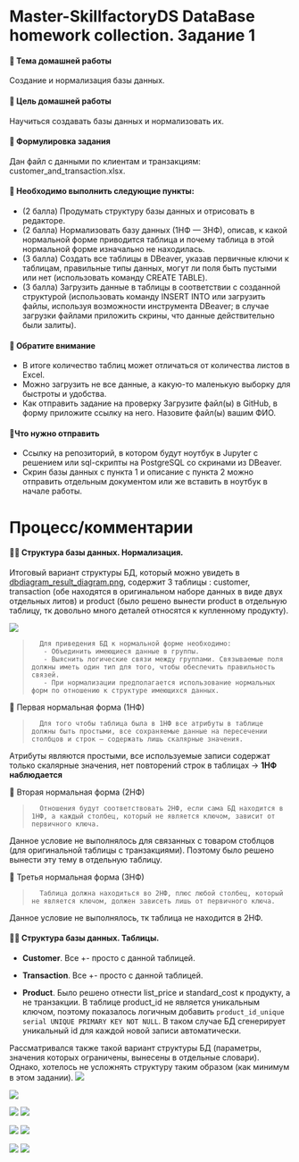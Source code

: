 # Master-SkillfactoryDS DataBase homework collection. Задание 1

#### 🌟 Тема домашней работы
Создание и нормализация базы данных.
#### 🌟 Цель домашней работы
Научиться создавать базы данных и нормализовать их.
#### 🌟 Формулировка задания
Дан файл с данными по клиентам и транзакциям: customer_and_transaction.xlsx.
#### 🌟 Необходимо выполнить следующие пункты:
- (2 балла) Продумать структуру базы данных и отрисовать в редакторе.
- (2 балла) Нормализовать базу данных (1НФ — 3НФ), описав, к какой нормальной форме приводится таблица и почему таблица в этой нормальной форме изначально не находилась.
- (3 балла) Создать все таблицы в DBeaver, указав первичные ключи к таблицам, правильные типы данных, могут ли поля быть пустыми или нет (использовать команду CREATE TABLE).
- (3 балла) Загрузить данные в таблицы в соответствии с созданной структурой (использовать команду INSERT INTO или загрузить файлы, используя возможности инструмента DBeaver; в случае загрузки файлами приложить скрины, что данные действительно были залиты).
#### 🌟 Обратите внимание	
- В итоге количество таблиц может отличаться от количества листов в Excel.
- Можно загрузить не все данные, а какую-то маленькую выборку для быстроты и удобства.
- Как отправить задание на проверку	Загрузите файл(ы) в GitHub, в форму приложите ссылку на него. Назовите файл(ы) вашим ФИО.
#### 🌟Что нужно отправить	
- Ссылку на репозиторий, в котором будут ноутбук в Jupyter с решением или sql-скрипты на PostgreSQL со скринами из DBeaver.
- Скрин базы данных с пункта 1 и описание с пункта 2 можно отправить отдельным документом или же вставить в ноутбук в начале работы.

# Процесс/комментарии

#### 👩‍💻 Структура базы данных. Нормализация.

Итоговый вариант структуры БД, который можно увидеть в [dbdiagram_result_diagram.png](https://github.com/381706-1Mityagina/Master-SkillfactoryDS/blob/master/DataBase/HW1/Diagrams/dbdiagram_result_diagram.png), содержит 3 таблицы : customer, transaction (обе находятся в оригинальном наборе данных в виде двух отдельных литов) и product (было решено вынести product в отдельную таблицу, тк довольно много деталей относятся к купленному продукту).

![](https://github.com/381706-1Mityagina/Master-SkillfactoryDS/blob/master/DataBase/HW1/Diagrams/dbdiagram_result_diagram.png)

>       Для приведения БД к нормальной форме необходимо:
>        - Объединить имеющиеся данные в группы.
>        - Выяснить логические связи между группами. Связываемые поля должны иметь один тип для того, чтобы обеспечить правильность связей.
>        - При нормализации предполагается использование нормальных форм по отношению к структуре имеющихся данных.

🚩 Первая нормальная форма (1НФ)
>       Для того чтобы таблица была в 1НФ все атрибуты в таблице должны быть простыми, все сохраняемые данные на пересечении столбцов и строк — содержать лишь скалярные значения.
Атрибуты являются простыми, все используемые записи содержат только скалярные значения, нет повторений строк в таблицах -> **1НФ наблюдается**

🚩 Вторая нормальная форма (2НФ)
>       Отношения будут соответствовать 2НФ, если сама БД находится в 1НФ, а каждый столбец, который не является ключом, зависит от первичного ключа.
Данное условие не выполнялось для связанных с товаром стоблцов (для оригинальной таблицы с транзакциями). Поэтому было решено вынести эту тему в отдельную таблицу.

🚩 Третья нормальная форма (3НФ)
>       Таблица должна находиться во 2НФ, плюс любой столбец, который не является ключом, должен зависеть лишь от первичного ключа.
Данное условие не выполнялось, тк таблица не находится в 2НФ.

#### 👩‍💻 Структура базы данных. Таблицы.

- **Customer**. Все +- просто с данной таблицей.

- **Transaction**. Все +- просто с данной таблицей.

- **Product**. Было решено отнести list_price и standard_cost к продукту, а не транзакции.
В таблице product_id не является уникальным ключом, поэтому показалось логичным добавить `product_id_unique serial UNIQUE PRIMARY KEY NOT NULL`. В таком случае БД сгенерирует уникальный id для каждой новой записи автоматически.

Рассматривался также такой вариант структуры БД (параметры, значения которых ограничены, вынесены в отдельные словари). Однако, хотелось не усложнять структуру таким образом (как минимум в этом задании).
![](https://github.com/381706-1Mityagina/Master-SkillfactoryDS/blob/master/DataBase/HW1/Diagrams/dbdiagram_optional_diagram.png)


![](https://github.com/381706-1Mityagina/Master-SkillfactoryDS/blob/master/DataBase/HW1/Diagrams/dbeaver_diagram.png)


![](https://github.com/381706-1Mityagina/Master-SkillfactoryDS/blob/master/DataBase/HW1/Diagrams/dbeaver_diagram_customers_select.png)
![](https://github.com/381706-1Mityagina/Master-SkillfactoryDS/blob/master/DataBase/HW1/Diagrams/dbeaver_diagram_customers.png)


![](https://github.com/381706-1Mityagina/Master-SkillfactoryDS/blob/master/DataBase/HW1/Diagrams/dbeaver_diagram_products_select.png)
![](https://github.com/381706-1Mityagina/Master-SkillfactoryDS/blob/master/DataBase/HW1/Diagrams/dbeaver_diagram_products.png)


![](https://github.com/381706-1Mityagina/Master-SkillfactoryDS/blob/master/DataBase/HW1/Diagrams/dbeaver_diagram_transactions_select.png)
![](https://github.com/381706-1Mityagina/Master-SkillfactoryDS/blob/master/DataBase/HW1/Diagrams/dbeaver_diagram_transactions.png)
